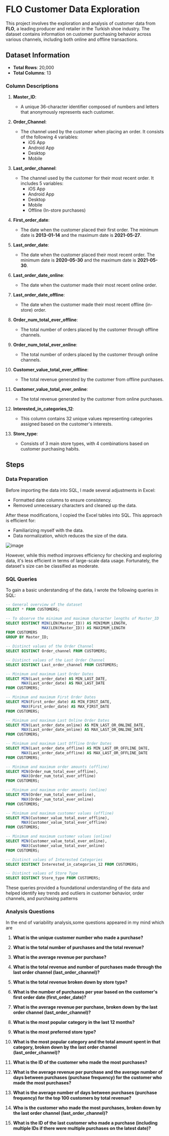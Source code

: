 # FLO Customer Data Exploration

This project involves the exploration and analysis of customer data from **FLO**, a leading producer and retailer in the Turkish shoe industry. The dataset contains information on customer purchasing behavior across various channels, including both online and offline transactions.

## Dataset Information

- **Total Rows**: 20,000
- **Total Columns**: 13

### Column Descriptions

1. **Master_ID**: 
   - A unique 36-character identifier composed of numbers and letters that anonymously represents each customer.

2. **Order_Channel**: 
   - The channel used by the customer when placing an order. It consists of the following 4 variables:
     - iOS App
     - Android App
     - Desktop
     - Mobile

3. **Last_order_channel**: 
   - The channel used by the customer for their most recent order. It includes 5 variables:
     - iOS App
     - Android App
     - Desktop
     - Mobile
     - Offline (In-store purchases)

4. **First_order_date**: 
   - The date when the customer placed their first order. The minimum date is **2013-01-14** and the maximum date is **2021-05-27**.

5. **Last_order_date**: 
   - The date when the customer placed their most recent order. The minimum date is **2020-05-30** and the maximum date is **2021-05-30**.

6. **Last_order_date_online**: 
   - The date when the customer made their most recent online order.

7. **Last_order_date_offline**: 
   - The date when the customer made their most recent offline (in-store) order.

8. **Order_num_total_ever_offline**: 
   - The total number of orders placed by the customer through offline channels.

9. **Order_num_total_ever_online**: 
   - The total number of orders placed by the customer through online channels.

10. **Customer_value_total_ever_offline**: 
    - The total revenue generated by the customer from offline purchases.

11. **Customer_value_total_ever_online**: 
    - The total revenue generated by the customer from online purchases.

12. **Interested_in_categories_12**: 
    - This column contains 32 unique values representing categories assigned based on the customer's interests.

13. **Store_type**: 
    - Consists of 3 main store types, with 4 combinations based on customer purchasing habits.

## Steps

### Data Preparation

Before importing the data into SQL, I made several adjustments in Excel:
- Formatted date columns to ensure consistency.
- Removed unnecessary characters and cleaned up the data.

After these modifications, I copied the Excel tables into SQL. This approach is efficient for:
- Familiarizing myself with the data.
- Data normalization, which reduces the size of the data.
  
![image](https://github.com/user-attachments/assets/78473aa7-d728-414b-9fb6-5bf3ec334217)

However, while this method improves efficiency for checking and exploring data, it's less efficient in terms of large-scale data usage. Fortunately, the dataset's size can be classified as moderate.

### SQL Queries

To gain a basic understanding of the data, I wrote the following queries in SQL:

```sql
-- General overview of the dataset
SELECT * FROM CUSTOMERS;

-- To observe the minimum and maximum character lengths of Master_ID
SELECT DISTINCT MIN(LEN(Master_ID)) AS MINIMUM_LENGTH, 
                MAX(LEN(Master_ID)) AS MAXIMUM_LENGTH 
FROM CUSTOMERS 
GROUP BY Master_ID;

-- Distinct values of the Order Channel
SELECT DISTINCT Order_channel FROM CUSTOMERS;

-- Distinct values of the Last Order Channel
SELECT DISTINCT Last_order_channel FROM CUSTOMERS;

-- Minimum and maximum Last Order Dates
SELECT MIN(Last_order_date) AS MIN_LAST_DATE, 
       MAX(Last_order_date) AS MAX_LAST_DATE 
FROM CUSTOMERS;

-- Minimum and maximum First Order Dates
SELECT MIN(First_order_date) AS MIN_FIRST_DATE, 
       MAX(First_order_date) AS MAX_FIRST_DATE 
FROM CUSTOMERS;

-- Minimum and maximum Last Online Order Dates
SELECT MIN(Last_order_date_online) AS MIN_LAST_OR_ONLINE_DATE, 
       MAX(Last_order_date_online) AS MAX_LAST_OR_ONLINE_DATE 
FROM CUSTOMERS;

-- Minimum and maximum Last Offline Order Dates
SELECT MIN(Last_order_date_offline) AS MIN_LAST_OR_OFFLINE_DATE, 
       MAX(Last_order_date_offline) AS MAX_LAST_OR_OFFLINE_DATE 
FROM CUSTOMERS;

-- Minimum and maximum order amounts (offline)
SELECT MIN(Order_num_total_ever_offline), 
       MAX(Order_num_total_ever_offline) 
FROM CUSTOMERS;

-- Minimum and maximum order amounts (online)
SELECT MIN(Order_num_total_ever_online), 
       MAX(Order_num_total_ever_online) 
FROM CUSTOMERS;

-- Minimum and maximum customer values (offline)
SELECT MIN(Customer_value_total_ever_offline), 
       MAX(Customer_value_total_ever_offline) 
FROM CUSTOMERS;

-- Minimum and maximum customer values (online)
SELECT MIN(Customer_value_total_ever_online), 
       MAX(Customer_value_total_ever_online) 
FROM CUSTOMERS;

-- Distinct values of Interested Categories
SELECT DISTINCT Interested_in_categories_12 FROM CUSTOMERS;

-- Distinct values of Store Type
SELECT DISTINCT Store_type FROM CUSTOMERS;

```
These queries provided a foundational understanding of the data and helped identify key trends and outliers in customer behavior, order channels, and purchasing patterns

### Analysis Questions

In the end of variability analysis,some questions appeared in my mind which are

1. **What is the unique customer number who made a purchase?**

2. **What is the total number of purchases and the total revenue?**

3. **What is the average revenue per purchase?**

4. **What is the total revenue and number of purchases made through the last order channel (last_order_channel)?**

5. **What is the total revenue broken down by store type?**

6. **What is the number of purchases per year based on the customer's first order date (first_order_date)?**

7. **What is the average revenue per purchase, broken down by the last order channel (last_order_channel)?**

8. **What is the most popular category in the last 12 months?**

9. **What is the most preferred store type?**

10. **What is the most popular category and the total amount spent in that category, broken down by the last order channel (last_order_channel)?**

11. **What is the ID of the customer who made the most purchases?**

12. **What is the average revenue per purchase and the average number of days between purchases (purchase frequency) for the customer who made the most purchases?**

13. **What is the average number of days between purchases (purchase frequency) for the top 100 customers by total revenue?**

14. **Who is the customer who made the most purchases, broken down by the last order channel (last_order_channel)?**

15. **What is the ID of the last customer who made a purchase (including multiple IDs if there were multiple purchases on the latest date)?**
